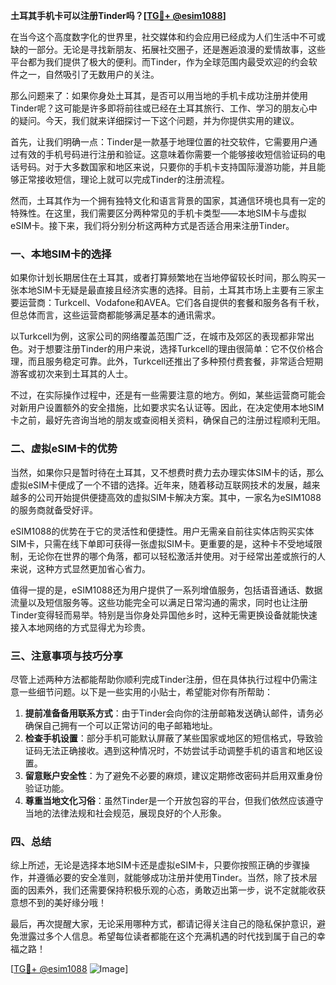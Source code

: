 **土耳其手机卡可以注册Tinder吗？[[TG💪+ @esim1088](https://t.me/s/esim1088)]**

在当今这个高度数字化的世界里，社交媒体和约会应用已经成为人们生活中不可或缺的一部分。无论是寻找新朋友、拓展社交圈子，还是邂逅浪漫的爱情故事，这些平台都为我们提供了极大的便利。而Tinder，作为全球范围内最受欢迎的约会软件之一，自然吸引了无数用户的关注。

那么问题来了：如果你身处土耳其，是否可以用当地的手机卡成功注册并使用Tinder呢？这可能是许多即将前往或已经在土耳其旅行、工作、学习的朋友心中的疑问。今天，我们就来详细探讨一下这个问题，并为你提供实用的建议。

首先，让我们明确一点：Tinder是一款基于地理位置的社交软件，它需要用户通过有效的手机号码进行注册和验证。这意味着你需要一个能够接收短信验证码的电话号码。对于大多数国家和地区来说，只要你的手机卡支持国际漫游功能，并且能够正常接收短信，理论上就可以完成Tinder的注册流程。

然而，土耳其作为一个拥有独特文化和语言背景的国家，其通信环境也具有一定的特殊性。在这里，我们需要区分两种常见的手机卡类型——本地SIM卡与虚拟eSIM卡。接下来，我们将分别分析这两种方式是否适合用来注册Tinder。

### 一、本地SIM卡的选择

如果你计划长期居住在土耳其，或者打算频繁地在当地停留较长时间，那么购买一张本地SIM卡无疑是最直接且经济实惠的选择。目前，土耳其市场上主要有三家主要运营商：Turkcell、Vodafone和AVEA。它们各自提供的套餐和服务各有千秋，但总体而言，这些运营商都能够满足基本的通讯需求。

以Turkcell为例，这家公司的网络覆盖范围广泛，在城市及郊区的表现都非常出色。对于想要注册Tinder的用户来说，选择Turkcell的理由很简单：它不仅价格合理，而且服务稳定可靠。此外，Turkcell还推出了多种预付费套餐，非常适合短期游客或初次来到土耳其的人士。

不过，在实际操作过程中，还是有一些需要注意的地方。例如，某些运营商可能会对新用户设置额外的安全措施，比如要求实名认证等。因此，在决定使用本地SIM卡之前，最好先咨询当地的朋友或查阅相关资料，确保自己的注册过程顺利无阻。

### 二、虚拟eSIM卡的优势

当然，如果你只是暂时待在土耳其，又不想费时费力去办理实体SIM卡的话，那么虚拟eSIM卡便成了一个不错的选择。近年来，随着移动互联网技术的发展，越来越多的公司开始提供便捷高效的虚拟SIM卡解决方案。其中，一家名为eSIM1088的服务商就备受好评。

eSIM1088的优势在于它的灵活性和便捷性。用户无需亲自前往实体店购买实体SIM卡，只需在线下单即可获得一张虚拟SIM卡。更重要的是，这种卡不受地域限制，无论你在世界的哪个角落，都可以轻松激活并使用。对于经常出差或旅行的人来说，这种方式显然更加省心省力。

值得一提的是，eSIM1088还为用户提供了一系列增值服务，包括语音通话、数据流量以及短信服务等。这些功能完全可以满足日常沟通的需求，同时也让注册Tinder变得轻而易举。特别是当你身处异国他乡时，这种无需更换设备就能快速接入本地网络的方式显得尤为珍贵。

### 三、注意事项与技巧分享

尽管上述两种方法都能帮助你顺利完成Tinder注册，但在具体执行过程中仍需注意一些细节问题。以下是一些实用的小贴士，希望能对你有所帮助：

1. **提前准备备用联系方式**：由于Tinder会向你的注册邮箱发送确认邮件，请务必确保自己拥有一个可以正常访问的电子邮箱地址。
2. **检查手机设置**：部分手机可能默认屏蔽了某些国家或地区的短信格式，导致验证码无法正确接收。遇到这种情况时，不妨尝试手动调整手机的语言和地区设置。
3. **留意账户安全性**：为了避免不必要的麻烦，建议定期修改密码并启用双重身份验证功能。
4. **尊重当地文化习俗**：虽然Tinder是一个开放包容的平台，但我们依然应该遵守当地的法律法规和社会规范，展现良好的个人形象。

### 四、总结

综上所述，无论是选择本地SIM卡还是虚拟eSIM卡，只要你按照正确的步骤操作，并遵循必要的安全准则，就能够成功注册并使用Tinder。当然，除了技术层面的因素外，我们还需要保持积极乐观的心态，勇敢迈出第一步，说不定就能收获意想不到的美好缘分哦！

最后，再次提醒大家，无论采用哪种方式，都请记得关注自己的隐私保护意识，避免泄露过多个人信息。希望每位读者都能在这个充满机遇的时代找到属于自己的幸福之路！

[[TG💪+ @esim1088](https://t.me/s/esim1088) ![Image](https://i.postimg.cc/4NQfJmqS/Snipaste-2025-05-13-00-14-12.png)]